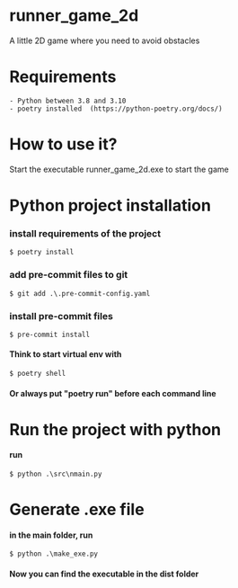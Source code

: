 # runner_game_2d

A little 2D game where you need to avoid obstacles


# Requirements
    - Python between 3.8 and 3.10
    - poetry installed  (https://python-poetry.org/docs/)


# How to use it?

Start the executable runner_game_2d.exe to start the game



# Python project installation
### install requirements of the project
    $ poetry install
### add pre-commit files to git
    $ git add .\.pre-commit-config.yaml
### install pre-commit files
    $ pre-commit install
#### Think to start virtual env with
    $ poetry shell
#### Or always put "poetry run" before each command line


# Run the project with python
#### run
    $ python .\src\nmain.py



# Generate .exe file
#### in the main folder, run
    $ python .\make_exe.py
#### Now you can find the executable in the dist folder
